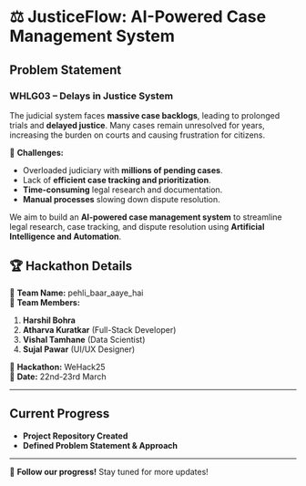 # ⚖️ JusticeFlow: AI-Powered Case Management System  

## Problem Statement  
### WHLG03 – Delays in Justice System  
The judicial system faces **massive case backlogs**, leading to prolonged trials and **delayed justice**. Many cases remain unresolved for years, increasing the burden on courts and causing frustration for citizens.  

🔹 **Challenges:**  
- Overloaded judiciary with **millions of pending cases**.  
- Lack of **efficient case tracking and prioritization**.  
- **Time-consuming** legal research and documentation.  
- **Manual processes** slowing down dispute resolution.  

We aim to build an **AI-powered case management system** to streamline legal research, case tracking, and dispute resolution using **Artificial Intelligence and Automation**.  



## 🏆 Hackathon Details  
🔹 **Team Name:** pehli_baar_aaye_hai  
🔹 **Team Members:**  
1. **Harshil Bohra** 
2. **Atharva Kuratkar** (Full-Stack Developer)  
3. **Vishal Tamhane** (Data Scientist)  
4. **Sujal Pawar** (UI/UX Designer)  

🔹 **Hackathon:** WeHack25  
🔹 **Date:** 22nd-23rd March 

---

##  Current Progress  
- **Project Repository Created**  
- **Defined Problem Statement & Approach**   

---


🔹 **Follow our progress!** Stay tuned for more updates!  

